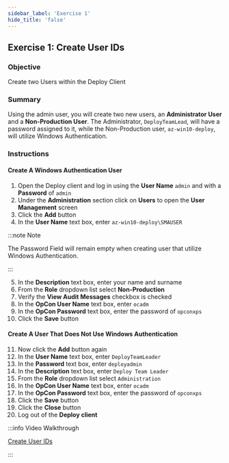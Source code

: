 ```yaml
---
sidebar_label: 'Exercise 1'
hide_title: 'false'
---
```


## Exercise 1: Create User IDs

### Objective

Create two Users within the Deploy Client

### Summary

Using the admin user, you will create two new users, an **Administrator User** and a **Non-Production User**. The Administrator, ```DeployTeamLead```, will have a password assigned to it, while the Non-Production user, ```az-win10-deploy```, will utilize Windows Authentication.

### Instructions

#### Create A Windows Authentication User 

1.	Open the Deploy client and log in using the **User Name** ```admin``` and with a **Password** of ```admin```
2.	Under the **Administration** section click on **Users** to open the **User Management** screen
3.	Click the **Add** button
4.	In the **User Name** text box, enter ```az-win10-deploy\SMAUSER```

:::note Note

The Password Field will remain empty when creating user that utilize Windows Authentication.

:::

5.	In the **Description** text box, enter your name and surname 
6.	From the **Role** dropdown list select **Non-Production**
7.	Verify the **View Audit Messages** checkbox is checked
8.	In the **OpCon User Name** text box, enter ```ocadm```
9.	In the **OpCon Password** text box, enter the password of ```opconxps```
10.	Click the **Save** button

#### Create A User That Does Not Use Windows Authentication

11.	Now click the **Add** button again
12.	In the **User Name** text box, enter ```DeployTeamLeader```
13.	In the **Password** text box, enter ```deployadmin```
14.	In the **Description** text box, enter ```Deploy Team Leader```
15.	From the **Role** dropdown list select ```Administration```
16.	In the **OpCon User Name** text box, enter ```ocadm```
17.	In the **OpCon Password** text box, enter the password of ```opconxps```
18.	Click the **Save** button
19.	Click the **Close** button
20.	Log out of the **Deploy client**

:::info Video Walkthrough

[Create User IDs](../static/imgdeploy/Deploy_CreateUserIDs.mp4)

:::
